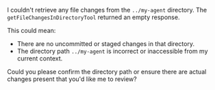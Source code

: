 I couldn't retrieve any file changes from the `../my-agent` directory. The `getFileChangesInDirectoryTool` returned an empty response.

This could mean:
*   There are no uncommitted or staged changes in that directory.
*   The directory path `../my-agent` is incorrect or inaccessible from my current context.

Could you please confirm the directory path or ensure there are actual changes present that you'd like me to review?